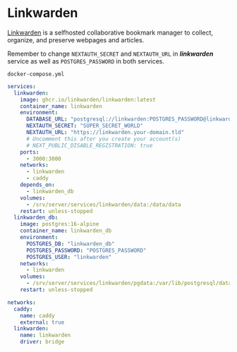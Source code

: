 # Linkwarden
[Linkwarden](https://github.com/linkwarden/linkwarden) is a selfhosted collaborative bookmark manager to collect, organize, and preserve webpages and articles.

Remember to change ``NEXTAUTH_SECRET`` and ``NEXTAUTH_URL`` in ***linkwarden*** service as well as ``POSTGRES_PASSWORD`` in both services.

``docker-compose.yml``
```yaml
services:
  linkwarden:
    image: ghcr.io/linkwarden/linkwarden:latest
    container_name: linkwarden
    environment:
      DATABASE_URL: "postgresql://linkwarden:POSTGRES_PASSWORD@linkwarden_db:5432/linkwarden_db"
      NEXTAUTH_SECRET: "SUPER_SECRET_WORLD"
      NEXTAUTH_URL: "https://linkwarden.your-domain.tld"
      # Uncomment this after you create your account(s)
      # NEXT_PUBLIC_DISABLE_REGISTRATION: true
    ports:
      - 3000:3000
    networks:
      - linkwarden
      - caddy
    depends_on:
      - linkwarden_db
    volumes:
      - /srv/server/services/linkwarden/data:/data/data
    restart: unless-stopped
  linkwarden_db:
    image: postgres:16-alpine
    container_name: linkwarden_db
    environment:
      POSTGRES_DB: "linkwarden_db"
      POSTGRES_PASSWORD: "POSTGRES_PASSWORD"
      POSTGRES_USER: "linkwarden"
    networks:
      - linkwarden
    volumes:
      - /srv/server/services/linkwarden/pgdata:/var/lib/postgresql/data
    restart: unless-stopped

networks:
  caddy:
    name: caddy
    external: true
  linkwarden:
    name: linkwarden
    driver: bridge
```
